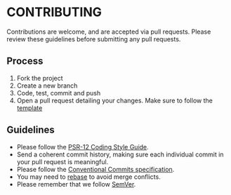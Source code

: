 # CONTRIBUTING

Contributions are welcome, and are accepted via pull requests.
Please review these guidelines before submitting any pull requests.

## Process

1. Fork the project
1. Create a new branch
1. Code, test, commit and push
1. Open a pull request detailing your changes. Make sure to follow the [template](.github/PULL_REQUEST_TEMPLATE.md)

## Guidelines

* Please follow the [PSR-12 Coding Style Guide](https://www.php-fig.org/psr/psr-12/).
* Send a coherent commit history, making sure each individual commit in your pull request is meaningful.
* Please follow the [Conventional Commits specification](https://www.conventionalcommits.org/en/v1.0.0/).
* You may need to [rebase](https://git-scm.com/book/en/v2/Git-Branching-Rebasing) to avoid merge conflicts.
* Please remember that we follow [SemVer](http://semver.org/).
